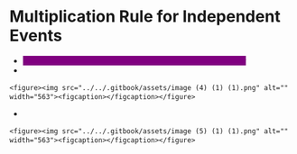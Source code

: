 # Multiplication Rule for Independent Events

* <mark style="color:purple;background-color:purple;">**2 Events are independent if they do not affect one another**</mark>
*

    <figure><img src="../../.gitbook/assets/image (4) (1) (1).png" alt="" width="563"><figcaption></figcaption></figure>
*

    <figure><img src="../../.gitbook/assets/image (5) (1) (1).png" alt="" width="563"><figcaption></figcaption></figure>
